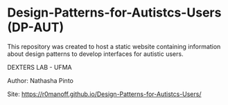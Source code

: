 # Design-Patterns-for-Autistcs-Users (DP-AUT)
This repository was created to host a static website containing information about design patterns to develop interfaces for autistic users.

DEXTERS LAB - UFMA

Author: Nathasha Pinto

Site: https://r0manoff.github.io/Design-Patterns-for-Autistcs-Users/

